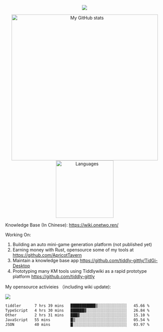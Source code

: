 <a href="https://github.com/linonetwo">
    <p align="center">
        <img src="https://github-profile-trophy.vercel.app/?username=linonetwo&column=7&theme=onedark"/>
    </p>
</a>
<a align="center" href="https://github.com/linonetwo">
  <p align="center">
    <img src="https://github-readme-stats.vercel.app/api?username=linonetwo&show_icons=true&count_private=true" alt="My GitHub stats" width="465"/>
    <img src="https://github-readme-stats.vercel.app/api/top-langs/?username=linonetwo&layout=compact&langs_count=10" alt="Languages" height="183">
  </p>
</a>

Knowledge Base (In Chinese): https://wiki.onetwo.ren/

Working On: 

1. Building an auto mini-game generation platform (not published yet)
1. Earning money with Rust, opensource some of my tools at https://github.com/ApricotTavern
1. Maintain a knowledge base app https://github.com/tiddly-gittly/TidGi-Desktop
1. Prototyping many KM tools using Tiddlywiki as a rapid prototype platform https://github.com/tiddly-gittly

My opensource activieies （including wiki update):

![](https://visitor-badge.glitch.me/badge?page_id=linonetwo.linonetwo)

<!--START_SECTION:waka-->

```txt
tiddler      7 hrs 39 mins   ███████████▒░░░░░░░░░░░░░   45.66 %
TypeScript   4 hrs 30 mins   ██████▓░░░░░░░░░░░░░░░░░░   26.84 %
Other        2 hrs 31 mins   ███▓░░░░░░░░░░░░░░░░░░░░░   15.10 %
JavaScript   55 mins         █▒░░░░░░░░░░░░░░░░░░░░░░░   05.54 %
JSON         40 mins         █░░░░░░░░░░░░░░░░░░░░░░░░   03.97 %
```

<!--END_SECTION:waka-->
